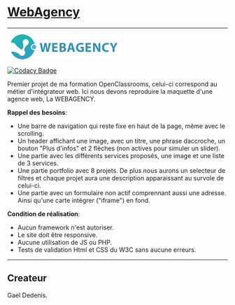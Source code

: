 # [WebAgency](https://webagency.gael-dedenis.fr)
__________________________________________________________________________________________________________________________________________

![Logo WebAgency](images/logo.png)

[![Codacy Badge](https://api.codacy.com/project/badge/Grade/16f30834b048468b86299dd252774cdc)](https://www.codacy.com/manual/Gael-Dedenis/webagency?utm_source=github.com&amp;utm_medium=referral&amp;utm_content=Gael-Dedenis/webagency&amp;utm_campaign=Badge_Grade)

Premier projet de ma formation OpenClassrooms, celui-ci correspond au métier d'intégrateur web.
Ici nous devons reproduire la maquette d'une agence web, La WEBAGENCY.

**Rappel des besoins**:  
- Une barre de navigation qui reste fixe en haut de la page, même avec le scrolling.  
- Un header affichant une image, avec un titre, une phrase daccroche, un bouton "Plus d'infos" et 2 flèches (non actives pour simuler un slider).  
- Une partie avec les différents services proposés, une image et une liste de 3 services.  
- Une partie portfolio avec 8 projets. De plus nous aurons un selecteur de filtres et chaque projet aura une description apparaissant au survole de celui-ci.  
- Une partie avec un formulaire non actif comprennant aussi une adresse. Ainsi qu'une carte intégrer ("iframe") en fond.  

**Condition de réalisation**:
- Aucun framework n'est autoriser.  
- Le site doit être responsive.  
- Aucune utilisation de JS ou PHP.  
- Tests de validation Html et CSS du W3C sans aucune erreurs.  

__________________________________________________________________________________________________________________________________________

## Createur
Gael Dedenis.
